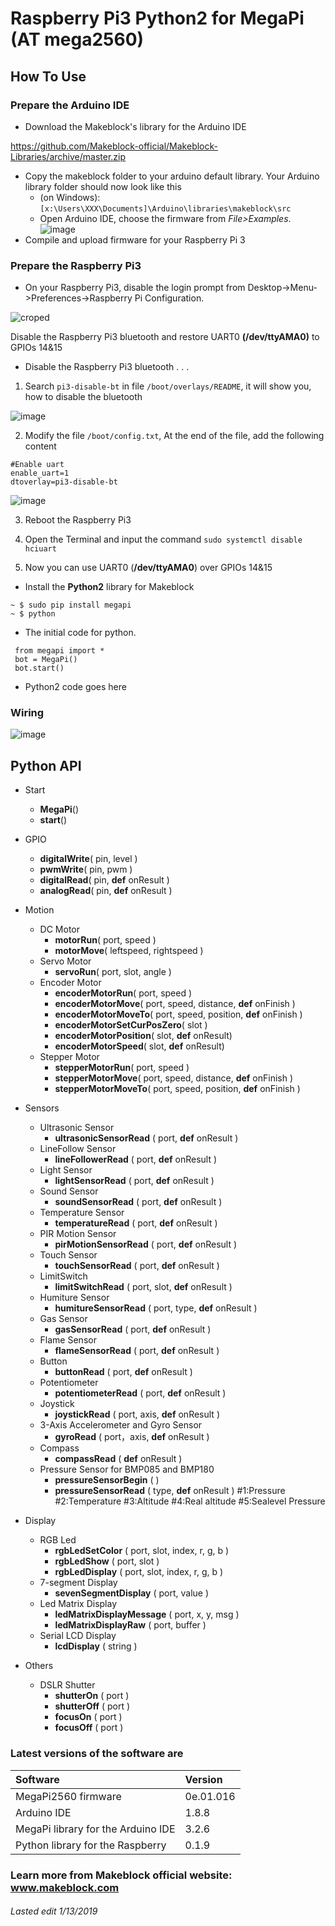 # Raspberry Pi3 Python2 for MegaPi (AT mega2560)
## How To Use
### Prepare the Arduino IDE
 * Download the Makeblock's library for the Arduino IDE
 
 https://github.com/Makeblock-official/Makeblock-Libraries/archive/master.zip
 * Copy the makeblock folder to your arduino default library. Your Arduino library folder should now look like this 
   * (on Windows): ```[x:\Users\XXX\Documents]\Arduino\libraries\makeblock\src```
   * Open Arduino IDE, choose the firmware from <em>File&gt;Examples</em>.
 ![image](https://raw.githubusercontent.com/Makeblock-official/PythonForMegaPi/master/images/firmware.jpg)
 * Compile and upload firmware for your Raspberry Pi 3

### Prepare the Raspberry Pi3
 * On your Raspberry Pi3, disable the login prompt from Desktop->Menu->Preferences->Raspberry Pi Configuration.


![croped](https://user-images.githubusercontent.com/23004042/51089305-ad027800-1730-11e9-9351-7543cad11bef.png)

Disable the Raspberry Pi3 bluetooth and restore UART0 **(/dev/ttyAMA0)** to GPIOs 14&15


* Disable the Raspberry Pi3 bluetooth . . .

1. Search `pi3-disable-bt` in file `/boot/overlays/README`, it will show you, how to disable the bluetooth

![image](https://raw.githubusercontent.com/Makeblock-official/PythonForMegaPi/master/images/pi3-disable-bt.jpg)

2. Modify the file `/boot/config.txt`, At the end of the file, add the following content
```
#Enable uart
enable_uart=1
dtoverlay=pi3-disable-bt
```

![image](https://raw.githubusercontent.com/Makeblock-official/PythonForMegaPi/master/images/configTxt.jpg)

3. Reboot the Raspberry Pi3

4. Open the Terminal and input the command `sudo systemctl disable hciuart`

5. Now you can use UART0 (**/dev/ttyAMA0**) over GPIOs 14&15 


 * Install the **Python2** library for Makeblock
 ```
 ~ $ sudo pip install megapi
 ~ $ python
 ```
 * The initial code for python.
```
 from megapi import *
 bot = MegaPi()
 bot.start()
 ```
 * Python2 code goes here

### Wiring

 ![image](https://raw.githubusercontent.com/Makeblock-official/PythonForMegaPi/master/images/megapi.jpg)

## Python API
 * Start
 	* **MegaPi**()
 	* **start**()
 	
 * GPIO
 	* **digitalWrite**( pin, level )
 	* **pwmWrite**( pin, pwm )
 	* **digitalRead**( pin, **def** onResult )
 	* **analogRead**( pin, **def** onResult )
 	
 * Motion
	* DC Motor
	  * **motorRun**( port, speed )
	  * **motorMove**( leftspeed, rightspeed )
	* Servo Motor
	  * **servoRun**( port, slot, angle )
	* Encoder Motor
	  * **encoderMotorRun**( port, speed )
	  * **encoderMotorMove**( port, speed, distance, **def** onFinish )
	  * **encoderMotorMoveTo**( port, speed, position, **def** onFinish )
	  * **encoderMotorSetCurPosZero**( slot )
	  * **encoderMotorPosition**( slot, **def** onResult)
	  * **encoderMotorSpeed**( slot, **def** onResult)
	* Stepper Motor
	  * **stepperMotorRun**( port, speed )
	  * **stepperMotorMove**( port, speed, distance, **def** onFinish )
	  * **stepperMotorMoveTo**( port, speed, position, **def** onFinish )
	  
 * Sensors
 	* Ultrasonic Sensor
 	  * **ultrasonicSensorRead** ( port, **def** onResult ) 
 	* LineFollow Sensor
 	  * **lineFollowerRead** ( port, **def** onResult ) 
 	* Light Sensor
 	  * **lightSensorRead** ( port, **def** onResult ) 
 	* Sound Sensor
 	  * **soundSensorRead** ( port, **def** onResult ) 
 	* Temperature Sensor
 	  * **temperatureRead** ( port, **def** onResult ) 
 	* PIR Motion Sensor
 	  * **pirMotionSensorRead** ( port, **def** onResult ) 
 	* Touch Sensor
 	  * **touchSensorRead** ( port, **def** onResult ) 
 	* LimitSwitch
 	  * **limitSwitchRead** ( port, slot, **def** onResult ) 
 	* Humiture Sensor
 	  * **humitureSensorRead** ( port, type, **def** onResult ) 
 	* Gas Sensor
 	  * **gasSensorRead** ( port, **def** onResult )
 	* Flame Sensor
 	  * **flameSensorRead** ( port, **def** onResult ) 
 	* Button
 	  * **buttonRead** ( port, **def** onResult ) 
 	* Potentiometer
 	  * **potentiometerRead** ( port, **def** onResult )
 	* Joystick
 	  * **joystickRead** ( port, axis, **def** onResult )
 	* 3-Axis Accelerometer and Gyro Sensor
 	  * **gyroRead** ( port，axis, **def** onResult )
 	* Compass
 	  * **compassRead** ( **def** onResult )
 	* Pressure Sensor for BMP085 and BMP180
 	  * **pressureSensorBegin** ( ) 
 	  * **pressureSensorRead** ( type, **def** onResult ) #1:Pressure #2:Temperature #3:Altitude #4:Real altitude #5:Sealevel Pressure
 	
 * Display
 	* RGB Led
 	  * **rgbLedSetColor** ( port, slot, index, r, g, b )
 	  * **rgbLedShow** ( port, slot )
 	  * **rgbLedDisplay** ( port, slot, index, r, g, b )
 	* 7-segment Display
 	  * **sevenSegmentDisplay** ( port, value )
 	* Led Matrix Display
 	  * **ledMatrixDisplayMessage** ( port, x, y, msg )
 	  * **ledMatrixDisplayRaw** ( port, buffer )
 	* Serial LCD Display
 	  * **lcdDisplay** ( string )
 	  
 * Others
 	* DSLR Shutter
	  * **shutterOn** ( port )
	  * **shutterOff** ( port )
	  * **focusOn** ( port )
	  * **focusOff** ( port )

### Latest versions of the software are
|Software                             |  Version
| :--------------------------         | :-------|  
|MegaPi2560 firmware    	      |0e.01.016  |
|Arduino IDE                          |1.8.8  |
|MegaPi library for the Arduino IDE   |3.2.6|
|Python library for the Raspberry     |0.1.9|

### Learn more from Makeblock official website: www.makeblock.com         
###### Lasted edit 1/13/2019
